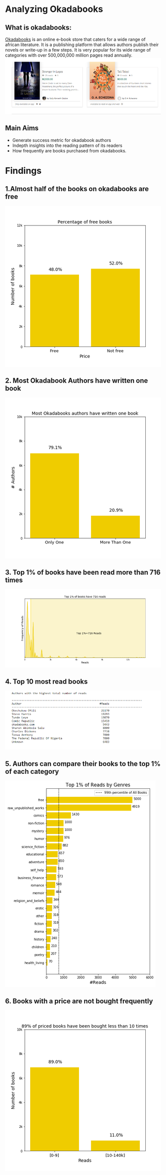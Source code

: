 # Analyzing Okadabooks
## What is okadabooks:
[Okadabooks](https://okadabooks.com/) is an online e-book store that caters for a wide range of african literature. It is a publishing platform that allows authors publish their novels or write-up in a few steps. It is very popular for its wide range of categories with over 500,000,000 million pages read annually. 
![](https://github.com/EdidiongEsu/analyzing_okadabooks/blob/master/img/main_header.PNG)


## Main Aims
* Generate success metric for okadabook authors
* Indepth insights into the reading pattern of its readers
* How frequently are books purchased from okadabooks.

# Findings

## 1.Almost half of the books on okadabooks are free
![](https://github.com/EdidiongEsu/analyzing_okadabooks/blob/master/img/res1.png)


## 2. Most Okadabook Authors have written one book 
![](https://github.com/EdidiongEsu/analyzing_okadabooks/blob/master/img/res2.png)


## 3. Top 1% of books have been read more than 716 times 
![](https://github.com/EdidiongEsu/analyzing_okadabooks/blob/master/img/res3.png)


## 4. Top 10 most read books 
![](https://github.com/EdidiongEsu/analyzing_okadabooks/blob/master/img/res4.PNG)


## 5. Authors can compare their books to the top 1% of each category 
![](https://github.com/EdidiongEsu/analyzing_okadabooks/blob/master/img/res5.png)


## 6. Books with a price are not bought frequently 
![](https://github.com/EdidiongEsu/analyzing_okadabooks/blob/master/img/res6.png)



